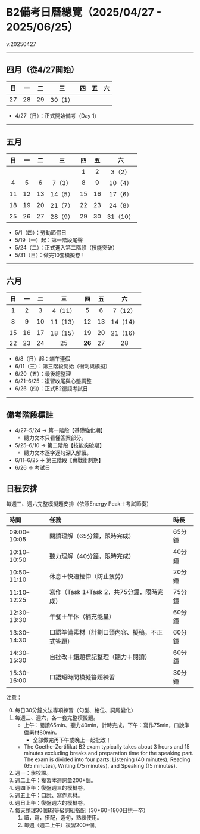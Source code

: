 # B2備考日曆總覽（2025/04/27 - 2025/06/25）

v.20250427


<!-- 
## 四月（從4/27開始）

| 日 | 一 | 二 | 三 | 四 | 五 | 六 |
|:--:|:--:|:--:|:--:|:--:|:--:|:--:|
| 27 | 28 | 29 | 30 |    |    |    |

- 4/27（日）：正式開始備考（Day 1）

---

## 五月

| 日 | 一 | 二 | 三 | 四 | 五 | 六 |
|:--:|:--:|:--:|:--:|:--:|:--:|:--:|
|    |    |    |    | 1  | 2 | 3 |
| 4 | 5 | 6 | 7 | 8 | 9  | 10 |
| 11 | 12 | 13 | 14 | 15 | 16 | 17 |
| 18 | 19 | 20 | 21 | 22 | 23 | 24 |
| 25 | 26 | 27 | 28 | 29 | 30 | 31 |

- 5/1（四）：勞動節假日
- 5/19（一）起：第一階段尾聲
- 5/24（二）：正式進入第二階段（技能突破）
- 5/31（日）：做完10套模擬卷！

---

## 六月

| 日 | 一 | 二 | 三 | 四 | 五 | 六 |
|:--:|:--:|:--:|:--:|:--:|:--:|:--:|
| 1 | 2 | 3 | 4 | 5 | 6 | 7 |
| 8 | 9 | 10 | 11 | 12 | 13 | 14 |
| 15 | 16 | 17 | 18 | 19 | 20 | 21 |
| 22 | 23 | 24 | 25 | **26**  | 27 | 28 |

- 6/8（日）起：端午連假
- 6/11（三）：第三階段開始（衝刺與模擬）
- 6/20（五）：最後總整理
- 6/21–6/25：複習收尾與心態調整
- 6/26（四）：正式B2德語考試日
 -->


---

## 四月（從4/27開始）

| 日 | 一 | 二 | 三 | 四 | 五 | 六 |
|:--:|:--:|:--:|:--:|:--:|:--:|:--:|
| 27 | 28 | 29 | 30（1） |    |    |    |

- 4/27（日）：正式開始備考（Day 1）

---

## 五月

| 日 | 一 | 二 | 三 | 四 | 五 | 六 |
|:--:|:--:|:--:|:--:|:--:|:--:|:--:|
|    |    |    |    | 1  | 2 | 3（2） |
| 4 | 5 | 6 | 7（3） | 8 | 9  | 10（4） |
| 11 | 12 | 13 | 14（5） | 15 | 16 | 17（6） |
| 18 | 19 | 20 | 21（7） | 22 | 23 | 24（8） |
| 25 | 26 | 27 | 28（9） | 29 | 30 | 31（10） |

- 5/1（四）：勞動節假日
- 5/19（一）起：第一階段尾聲
- 5/24（二）：正式進入第二階段（技能突破）
- 5/31（日）：做完10套模擬卷！

---

## 六月

| 日 | 一 | 二 | 三 | 四 | 五 | 六 |
|:--:|:--:|:--:|:--:|:--:|:--:|:--:|
| 1 | 2 | 3 | 4（11） | 5 | 6 | 7（12） |
| 8 | 9 | 10 | 11（13） | 12 | 13 | 14（14） |
| 15 | 16 | 17 | 18（15） | 19 | 20 | 21（16） |
| 22 | 23 | 24 | 25 | **26**  | 27 | 28 |

- 6/8（日）起：端午連假
- 6/11（三）：第三階段開始（衝刺與模擬）
- 6/20（五）：最後總整理
- 6/21–6/25：複習收尾與心態調整
- 6/26（四）：正式B2德語考試日

---

## 備考階段標註

- 4/27–5/24 → 第一階段【基礎強化期】
  - 聽力文本只看懂答案部分。
- 5/25–6/10 → 第二階段【技能突破期】
  - 聽力文本逐字逐句深入解讀。
- 6/11–6/25 → 第三階段【實戰衝刺期】
- 6/26 → 考試日

## 日程安排



每週三、週六完整模擬題安排（依照Energy Peak＋考試節奏）

| 時間            | 任務 | 時長 |
|:----------------|:-----|:-----|
| 09:00–10:05     | 閱讀理解（65分鐘，限時完成） | 65分鐘 |
| 10:10–10:50     | 聽力理解（40分鐘，限時完成） | 40分鐘 |
| 10:50–11:10     | 休息＋快速拉伸（防止疲勞） | 20分鐘 |
| 11:10–12:25     | 寫作（Task 1+Task 2，共75分鐘，限時完成） | 75分鐘 |
| 12:30–13:30     | 午餐＋午休（補充能量） | 60分鐘 |
| 13:30–14:30     | 口語準備素材（計劃口頭內容、擬稿，不正式答題） | 60分鐘 |
| 14:30–15:30     | 自批改＋錯題標記整理（聽力＋閱讀） | 60分鐘 |
| 15:30–16:00     | 口語短時間模擬答題練習 | 30分鐘 |

注意：

0. 每日30分鐘文法專項練習（句型、格位、詞尾變化）
1. 每週三、週六，各一套完整模擬題。
   - 上午：閱讀65min、聽力40min，計時完成。下午：寫作75min，口說準備素材60min。
     - 全部做完再下午或晚上一起批改！
   - The Goethe-Zertifikat B2 exam typically takes about 3 hours and 15 minutes excluding breaks and preparation time for the speaking part. The exam is divided into four parts: Listening (40 minutes), Reading (65 minutes), Writing (75 minutes), and Speaking (15 minutes). 
2. 週一：學校課。
3. 週二上午：複習本週詞彙200+個。
4. 週四下午：復盤週三的模擬卷。
5. 週五上午：口說、寫作素材。
6. 週日上午：復盤週六的模擬卷。
7. 每天整理30個B2等級詞組搭配（30*60=1800日拱一卒）
   1. 讀，寫，搭配，造句，熟練使用。
   2. 每週（週二上午）複習200+個。



